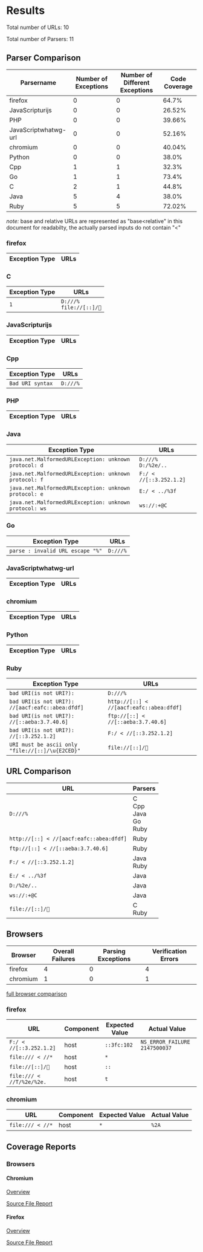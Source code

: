 # Results 

Total number of URLs: 10

Total number of Parsers: 11

## Parser Comparison 

 Parsername | Number of Exceptions | Number of Different Exceptions | Code Coverage 
 --- | --- | --- | ---
firefox | 0 | 0 | 64.7% 
JavaScripturijs | 0 | 0 | 26.52% 
PHP | 0 | 0 | 39.66% 
JavaScriptwhatwg-url | 0 | 0 | 52.16% 
chromium | 0 | 0 | 40.04% 
Python | 0 | 0 | 38.0% 
Cpp | 1 | 1 | 32.3% 
Go | 1 | 1 | 73.4% 
C | 2 | 1 | 44.8% 
Java | 5 | 4 | 38.0% 
Ruby | 5 | 5 | 72.02% 


*note:*  base and relative URLs are represented as "base<relative" in this document for readabilty, the actually parsed inputs do not contain "<" 

### firefox

 Exception Type | URLs 
 --- | --- 


### C

 Exception Type | URLs 
 --- | --- 
 ``` 1 ```  |  ``` D:///% ```  <br> ``` file://[::]/󢳭 ```  <br> 


### JavaScripturijs

 Exception Type | URLs 
 --- | --- 


### Cpp

 Exception Type | URLs 
 --- | --- 
 ``` Bad URI syntax ```  |  ``` D:///% ```  <br> 


### PHP

 Exception Type | URLs 
 --- | --- 


### Java

 Exception Type | URLs 
 --- | --- 
 ``` java.net.MalformedURLException: unknown protocol: d ```  |  ``` D:///% ```  <br> ``` D:/%2e/.. ```  <br> 
 ``` java.net.MalformedURLException: unknown protocol: f ```  |  ``` F:/ < //[::3.252.1.2] ```  <br> 
 ``` java.net.MalformedURLException: unknown protocol: e ```  |  ``` E:/ < ../%3f ```  <br> 
 ``` java.net.MalformedURLException: unknown protocol: ws ```  |  ``` ws://:+@C ```  <br> 


### Go

 Exception Type | URLs 
 --- | --- 
 ``` parse : invalid URL escape "%" ```  |  ``` D:///% ```  <br> 


### JavaScriptwhatwg-url

 Exception Type | URLs 
 --- | --- 


### chromium

 Exception Type | URLs 
 --- | --- 


### Python

 Exception Type | URLs 
 --- | --- 


### Ruby

 Exception Type | URLs 
 --- | --- 
 ``` bad URI(is not URI?):  ```  |  ``` D:///% ```  <br> 
 ``` bad URI(is not URI?): //[aacf:eafc::abea:dfdf] ```  |  ``` http://[::] < //[aacf:eafc::abea:dfdf] ```  <br> 
 ``` bad URI(is not URI?): //[::aeba:3.7.40.6] ```  |  ``` ftp://[::] < //[::aeba:3.7.40.6] ```  <br> 
 ``` bad URI(is not URI?): //[::3.252.1.2] ```  |  ``` F:/ < //[::3.252.1.2] ```  <br> 
 ``` URI must be ascii only "file://[::]/\u{E2CED}" ```  |  ``` file://[::]/󢳭 ```  <br> 


## URL Comparison 

 URL | Parsers 
 --- | --- 
 ``` D:///% ```  | C <br>Cpp <br>Java <br>Go <br>Ruby <br>
 ``` http://[::] < //[aacf:eafc::abea:dfdf] ```  | Ruby <br>
 ``` ftp://[::] < //[::aeba:3.7.40.6] ```  | Ruby <br>
 ``` F:/ < //[::3.252.1.2] ```  | Java <br>Ruby <br>
 ``` E:/ < ../%3f ```  | Java <br>
 ``` D:/%2e/.. ```  | Java <br>
 ``` ws://:+@C ```  | Java <br>
 ``` file://[::]/󢳭 ```  | C <br>Ruby <br>

## Browsers

 Browser | Overall Failures | Parsing Exceptions | Verification Errors 
 --- | --- | --- | --- 
firefox | 4 | 0 | 4
chromium | 1 | 0 | 1

[full browser comparison](./browseroverview.html)

### firefox

 URL | Component | Expected Value | Actual Value 
 --- | --- | --- | --- 
 ``` F:/ < //[::3.252.1.2] ```  | host |  ``` ::3fc:102 ```  |  ``` NS_ERROR_FAILURE 2147500037 ``` 
 ``` file:/// < //* ```  | host |  ``` * ```  |  ```  ``` 
 ``` file://[::]/󢳭 ```  | host |  ``` :: ```  |  ```  ``` 
 ``` file:/// < //T/%2e/%2e. ```  | host |  ``` t ```  |  ```  ``` 

### chromium

 URL | Component | Expected Value | Actual Value 
 --- | --- | --- | --- 
 ``` file:/// < //* ```  | host |  ``` * ```  |  ``` %2A ``` 

## Coverage Reports 

### Browsers


#### Chromium

[Overview](./chromium/report.html)

[Source File Report](./chromium/url_parse.cc.html)


#### Firefox

[Overview](./firefox/index.html)

[Source File Report](./firefox/nsURLParsers.cpp.gcov.html)

